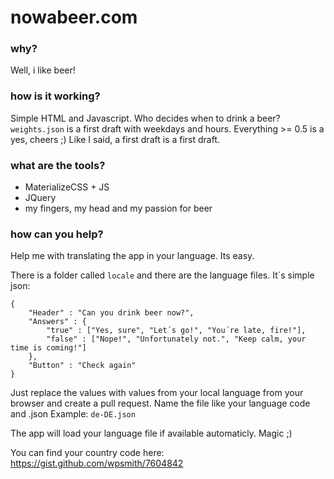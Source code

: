 # nowabeer.com


### why?
Well, i like beer!

### how is it working?
Simple HTML and Javascript.
Who decides when to drink a beer? `weights.json` is a first draft with weekdays and hours.
Everything >= 0.5 is a yes, cheers ;)
Like I said, a first draft is a first draft.


### what are the tools?
* MaterializeCSS + JS
* JQuery
* my fingers, my head and my passion for beer

### how can you help?
Help me with translating the app in your language.
Its easy.

There is a folder called `locale` and there are the language files.
It´s simple json:
```
{
    "Header" : "Can you drink beer now?",
    "Answers" : {
        "true" : ["Yes, sure", "Let´s go!", "You´re late, fire!"],
        "false" : ["Nope!", "Unfortunately not.", "Keep calm, your time is coming!"]
    },
    "Button" : "Check again"
}
```
Just replace the values with values from your local language from your browser and create a pull request. Name the file like your language code and .json
Example: `de-DE.json`

The app will load your language file if available automaticly. Magic ;)

You can find your country code here: https://gist.github.com/wpsmith/7604842
